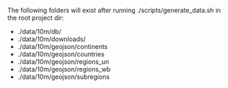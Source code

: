
The following folders will exist after running ./scripts/generate_data.sh in the root project dir:

- ./data/10m/db/
- ./data/10m/downloads/
- ./data/10m/geojson/continents
- ./data/10m/geojson/countries
- ./data/10m/geojson/regions_un
- ./data/10m/geojson/regions_wb
- ./data/10m/geojson/subregions

